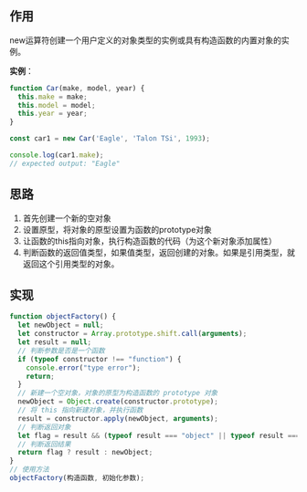 ## 作用

new运算符创建一个用户定义的对象类型的实例或具有构造函数的内置对象的实例。

**实例**：

```js
function Car(make, model, year) {
  this.make = make;
  this.model = model;
  this.year = year;
}

const car1 = new Car('Eagle', 'Talon TSi', 1993);

console.log(car1.make);
// expected output: "Eagle"
```



## 思路

1. 首先创建一个新的空对象
2. 设置原型，将对象的原型设置为函数的prototype对象
3. 让函数的this指向对象，执行构造函数的代码（为这个新对象添加属性）
4. 判断函数的返回值类型，如果值类型，返回创建的对象。如果是引用类型，就返回这个引用类型的对象。



## 实现

```js
function objectFactory() {
  let newObject = null;
  let constructor = Array.prototype.shift.call(arguments);
  let result = null;
  // 判断参数是否是一个函数
  if (typeof constructor !== "function") {
    console.error("type error");
    return;
  }
  // 新建一个空对象，对象的原型为构造函数的 prototype 对象
  newObject = Object.create(constructor.prototype);
  // 将 this 指向新建对象，并执行函数
  result = constructor.apply(newObject, arguments);
  // 判断返回对象
  let flag = result && (typeof result === "object" || typeof result === "function");
  // 判断返回结果
  return flag ? result : newObject;
}
// 使用方法
objectFactory(构造函数, 初始化参数);
```

